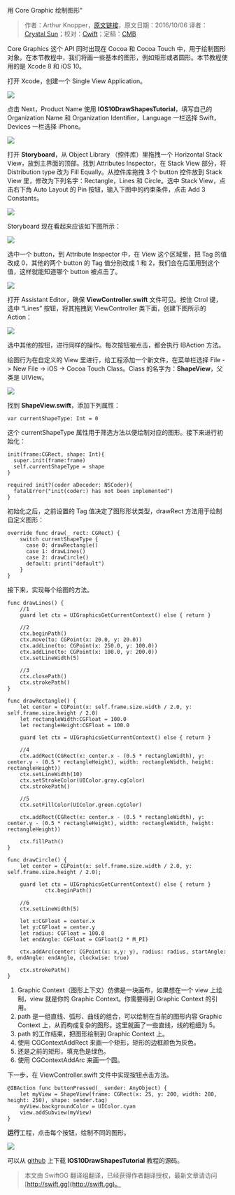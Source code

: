 用 Core Graphic 绘制图形"

> 作者：Arthur Knopper，[原文链接](https://www.ioscreator.com/tutorials/drawing-shapes-core-graphics-tutorial-ios10)，原文日期：2016/10/06
> 译者：[Crystal Sun](http://www.jianshu.com/users/7a2d2cc38444/latest_articles)；校对：[Cwift](http://weibo.com/277195544)；定稿：[CMB](https://github.com/chenmingbiao)
  









Core Graphics 这个 API 同时出现在 Cocoa 和 Cocoa Touch 中，用于绘制图形对象。在本节教程中，我们将画一些基本的图形，例如矩形或者圆形。本节教程使用的是 Xcode 8 和 iOS 10。

 

打开 Xcode，创建一个 Single View Application。

![](https://static1.squarespace.com/static/52428a0ae4b0c4a5c2a2cede/t/57f49232c534a5c6e2a4b1e8/1475646011278/?format=1500w)

点击 Next，Product Name 使用 **IOS10DrawShapesTutorial**，填写自己的 Organization Name 和 Organization Identifier，Language 一栏选择 Swift，Devices 一栏选择 iPhone。

![](https://static1.squarespace.com/static/52428a0ae4b0c4a5c2a2cede/t/57f493b620099ec6e23bc763/1475646402961/?format=1500w)

打开 **Storyboard**，从 Object Library （控件库）里拖拽一个 Horizontal Stack View，放到主界面的顶部。找到 Attributes Inspector，在 Stack View 部分，将 Distribution type 改为 Fill Equally。从控件库拖拽 3 个 button 控件放到 Stack View 里，修改为下列名字：Rectangle，Lines 和 Circle。选中 Stack View，点击右下角 Auto Layout 的 Pin 按钮，输入下图中的约束条件，点击 Add 3 Constants。

![](https://static1.squarespace.com/static/52428a0ae4b0c4a5c2a2cede/t/57f4940cbe65944d4a76b782/1475646514735/?format=750w)

Storyboard 现在看起来应该如下图所示：

![](https://static1.squarespace.com/static/52428a0ae4b0c4a5c2a2cede/t/57f49445be65944d4a76b86b/1475646542988/?format=1000w)

选中一个 button，到 Attribute Inspector 中，在 View 这个区域里，把 Tag 的值改成 0，其他的两个 button 的 Tag 值分别改成 1 和 2，我们会在后面用到这个值，这样就能知道哪个 button 被点击了。

![](https://static1.squarespace.com/static/52428a0ae4b0c4a5c2a2cede/t/57f4b00ecd0f6802f4e10afe/1475653654088/?format=500w)

打开 Assistant Editor，确保 **ViewController.swift** 文件可见。按住 Ctrol 键，选中 “Lines” 按钮，将其拖拽到 ViewController 类下面，创建下图所示的 Action：

![](https://static1.squarespace.com/static/52428a0ae4b0c4a5c2a2cede/t/57f4946bbe65944d4a76b920/1475646580411/?format=750w)

选中其他的按钮，进行同样的操作。每次按钮被点击，都会执行 IBAction 方法。

绘图行为在自定义的 View 里进行，给工程添加一个新文件，在菜单栏选择 File -> New File -> iOS -> Cocoa Touch Class。Class 的名字为：**ShapeView**，父类是 UIView。

![](https://static1.squarespace.com/static/52428a0ae4b0c4a5c2a2cede/t/57f494b5440243d357b10f23/1475646657351/?format=1500w)

找到 **ShapeView.swift**，添加下列属性：

    
    var currentShapeType: Int = 0

这个 currentShapeType 属性用于筛选方法以便绘制对应的图形。接下来进行初始化：

    
    init(frame:CGRect, shape: Int){
      super.init(frame:frame)
      self.currentShapeType = shape
    }
    
    required init?(coder aDecoder: NSCoder){
      fatalError("init(coder:) has not been implemented")
    }

初始化之后，之前设置的 Tag 值决定了图形形状类型，drawRect 方法用于绘制自定义图形：

    
    override func draw(_ rect: CGRect) {
        switch currentShapeType {
          case 0: drawRectangle()
          case 1: drawLines()
          case 2: drawCircle()
          default: print("default")
        }
    }

接下来，实现每个绘图的方法。

    
    func drawLines() {
        //1
        guard let ctx = UIGraphicsGetCurrentContext() else { return }
                
        //2
        ctx.beginPath()
        ctx.move(to: CGPoint(x: 20.0, y: 20.0))
        ctx.addLine(to: CGPoint(x: 250.0, y: 100.0))
        ctx.addLine(to: CGPoint(x: 100.0, y: 200.0))
        ctx.setLineWidth(5)
                
        //3
        ctx.closePath()
        ctx.strokePath()
    }
            
    func drawRectangle() {
        let center = CGPoint(x: self.frame.size.width / 2.0, y: self.frame.size.height / 2.0)
        let rectangleWidth:CGFloat = 100.0
        let rectangleHeight:CGFloat = 100.0
                
        guard let ctx = UIGraphicsGetCurrentContext() else { return }
                
        //4
        ctx.addRect(CGRect(x: center.x - (0.5 * rectangleWidth), y: center.y - (0.5 * rectangleHeight), width: rectangleWidth, height: rectangleHeight))
        ctx.setLineWidth(10)
        ctx.setStrokeColor(UIColor.gray.cgColor)
        ctx.strokePath()
                
        //5
        ctx.setFillColor(UIColor.green.cgColor)
                
        ctx.addRect(CGRect(x: center.x - (0.5 * rectangleWidth), y: center.y - (0.5 * rectangleHeight), width: rectangleWidth, height: rectangleHeight))
                
        ctx.fillPath()
    }
            
    func drawCircle() {
        let center = CGPoint(x: self.frame.size.width / 2.0, y: self.frame.size.height / 2.0);
                
        guard let ctx = UIGraphicsGetCurrentContext() else { return }
                ctx.beginPath()
                
        //6
        ctx.setLineWidth(5)
                
        let x:CGFloat = center.x
        let y:CGFloat = center.y
        let radius: CGFloat = 100.0
        let endAngle: CGFloat = CGFloat(2 * M_PI)
                
        ctx.addArc(center: CGPoint(x: x,y: y), radius: radius, startAngle: 0, endAngle: endAngle, clockwise: true)
                
        ctx.strokePath()
    }

1. Graphic Context（图形上下文）仿佛是一块画布，如果想在一个 view 上绘制，view 就是你的 Graphic Context。你需要得到 Graphic Context 的引用。 
2. path 是一组直线、弧形、曲线的组合，可以绘制在当前的图形内容 Graphic Context 上，从而构成复杂的图形。这里就画了一些直线，线的粗细为 5。
3. path 的工作结束，把图形绘制到 Graphic Context 上。
4. 使用 CGContextAddRect 来画一个矩形，矩形的边框颜色为灰色。
5. 还是之前的矩形，填充色是绿色。
6. 使用 CGContextAddArc 来画一个圆。

下一步，在 ViewController.swift 文件中实现按钮点击方法。

    
    @IBAction func buttonPressed(_ sender: AnyObject) {
        let myView = ShapeView(frame: CGRect(x: 25, y: 200, width: 280, height: 250), shape: sender.tag)
        myView.backgroundColor = UIColor.cyan
        view.addSubview(myView)
    }

**运行**工程，点击每个按钮，绘制不同的图形。

![](https://static1.squarespace.com/static/52428a0ae4b0c4a5c2a2cede/t/57f556ef725e255f6d75c210/1475696387365/?format=750w)

可以从 [github](https://github.com/ioscreator/ioscreator) 上下载 **IOS10DrawShapesTutorial** 教程的源码。
> 本文由 SwiftGG 翻译组翻译，已经获得作者翻译授权，最新文章请访问 [http://swift.gg](http://swift.gg)。